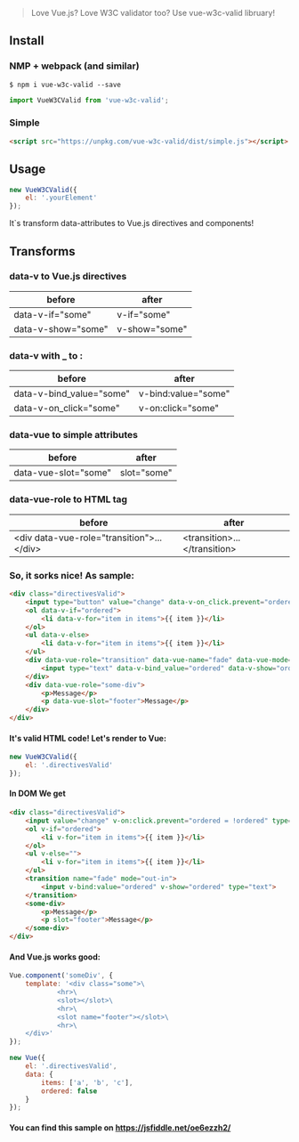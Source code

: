 > Love Vue.js?  Love W3C validator too? Use vue-w3c-valid libruary!

## Install

### NMP + webpack (and similar)
```
$ npm i vue-w3c-valid --save
```
```js
import VueW3CValid from 'vue-w3c-valid';
```

### Simple
```html
<script src="https://unpkg.com/vue-w3c-valid/dist/simple.js"></script>
```
## Usage

```js
new VueW3CValid({
    el: '.yourElement'
});
```

It`s transform data-attributes to Vue.js directives and components!

## Transforms

### data-v to Vue.js directives
| before  | after  |
|---|---|
| data-v-if="some" | v-if="some" |
| data-v-show="some" | v-show="some" |

### data-v with _ to :
| before  | after  |
|---|---|
| data-v-bind_value="some"  |  v-bind:value="some" |
| data-v-on_click="some"  |  v-on:click="some" |

### data-vue to simple attributes
| before  | after  |
|---|---|
| data-vue-slot="some" | slot="some" |

### data-vue-role to HTML tag
| before  | after  |
|---|---|
| &lt;div data-vue-role="transition"&gt;...&lt;/div&gt;  | &lt;transition&gt;...&lt;/transition&gt; |

### So, it sorks nice! As sample:
```html
<div class="directivesValid">
    <input type="button" value="change" data-v-on_click.prevent="ordered = !ordered">
    <ol data-v-if="ordered">
        <li data-v-for="item in items">{{ item }}</li>
    </ol>
    <ul data-v-else>
        <li data-v-for="item in items">{{ item }}</li>
    </ul>
    <div data-vue-role="transition" data-vue-name="fade" data-vue-mode="out-in">
        <input type="text" data-v-bind_value="ordered" data-v-show="ordered">
    </div>
    <div data-vue-role="some-div">
        <p>Message</p>
        <p data-vue-slot="footer">Message</p>
    </div>
</div>
```
#### It's valid HTML code! Let's render to Vue:

```js
new VueW3CValid({
    el: '.directivesValid'
});
```
#### In DOM We get
```html
<div class="directivesValid">
    <input value="change" v-on:click.prevent="ordered = !ordered" type="button">
    <ol v-if="ordered">
        <li v-for="item in items">{{ item }}</li>
    </ol>
    <ul v-else="">
        <li v-for="item in items">{{ item }}</li>
    </ul>
    <transition name="fade" mode="out-in">
        <input v-bind:value="ordered" v-show="ordered" type="text">
    </transition>
    <some-div>
        <p>Message</p>
        <p slot="footer">Message</p>
    </some-div>
</div>
```
#### And Vue.js works good:
```js
Vue.component('someDiv', {
    template: '<div class="some">\
            <hr>\
            <slot></slot>\
            <hr>\
            <slot name="footer"></slot>\
            <hr>\
    </div>'
});

new Vue({
    el: '.directivesValid',
    data: {
        items: ['a', 'b', 'c'],
        ordered: false
    }
});
```

#### You can find this sample on https://jsfiddle.net/oe6ezzh2/
